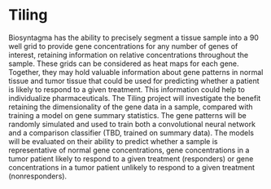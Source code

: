 # Tiling

Biosyntagma has the ability to precisely segment a tissue sample into a 90 well grid to provide gene concentrations for any number of genes of interest, retaining information on relative concentrations throughout the sample. These grids can be considered as heat maps for each gene. Together, they may hold valuable information about gene patterns in normal tissue and tumor tissue that could be used for predicting whether a patient is likely to respond to a given treatment. This information could help to individualize pharmaceuticals. The Tiling project will investigate the benefit retaining the dimensionality of the gene data in a sample, compared with training a model on gene summary statistics. The gene patterns will be randomly simulated and used to train both a convolutional neural network and a comparison classifier (TBD, trained on summary data). The models will be evaluated on their ability to predict whether a sample is representative of normal gene concentrations, gene concentrations in a tumor patient likely to respond to a given treatment (responders) or gene concentrations in a tumor patient unlikely to respond to a given treatment (nonresponders).
